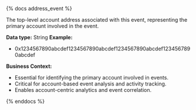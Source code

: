 {% docs address_event %}

The top-level account address associated with this event, representing the primary account involved in the event.

**Data type:** String
**Example:**
- 0x1234567890abcdef1234567890abcdef1234567890abcdef1234567890abcdef

**Business Context:**
- Essential for identifying the primary account involved in events.
- Critical for account-based event analysis and activity tracking.
- Enables account-centric analytics and event correlation.

{% enddocs %}